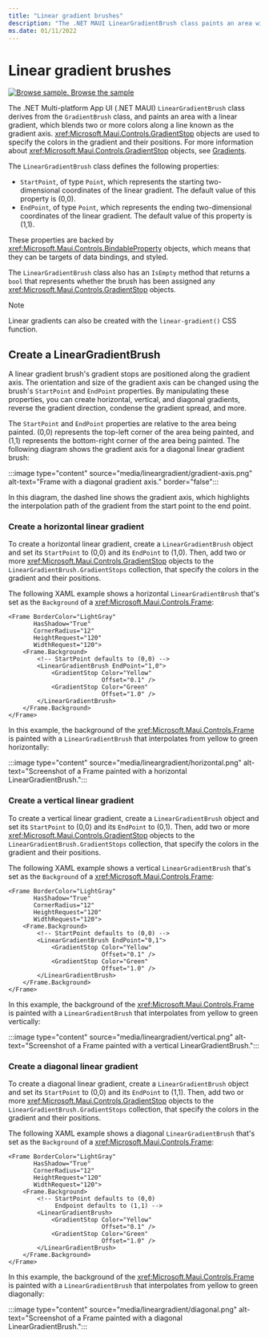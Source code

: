 ```yaml
---
title: "Linear gradient brushes"
description: "The .NET MAUI LinearGradientBrush class paints an area with a linear gradient."
ms.date: 01/11/2022
---
```


# Linear gradient brushes

[![Browse sample.](~/media/code-sample.png) Browse the sample](/samples/dotnet/maui-samples/userinterface-brushes)

The .NET Multi-platform App UI (.NET MAUI)  `LinearGradientBrush` class derives from the `GradientBrush` class, and paints an area with a linear gradient, which blends two or more colors along a line known as the gradient axis. <xref:Microsoft.Maui.Controls.GradientStop> objects are used to specify the colors in the gradient and their positions. For more information about <xref:Microsoft.Maui.Controls.GradientStop> objects, see [Gradients](gradient.md).

The `LinearGradientBrush` class defines the following properties:

- `StartPoint`, of type `Point`, which represents the starting two-dimensional coordinates of the linear gradient. The default value of this property is (0,0).
- `EndPoint`, of type `Point`, which represents the ending two-dimensional coordinates of the linear gradient. The default value of this property is (1,1).

These properties are backed by <xref:Microsoft.Maui.Controls.BindableProperty> objects, which means that they can be targets of data bindings, and styled.

The `LinearGradientBrush` class also has an `IsEmpty` method that returns a `bool` that represents whether the brush has been assigned any <xref:Microsoft.Maui.Controls.GradientStop> objects.

> [!NOTE]
> Linear gradients can also be created with the `linear-gradient()` CSS function.

## Create a LinearGradientBrush

A linear gradient brush's gradient stops are positioned along the gradient axis. The orientation and size of the gradient axis can be changed using the brush's `StartPoint` and `EndPoint` properties. By manipulating these properties, you can create horizontal, vertical, and diagonal gradients, reverse the gradient direction, condense the gradient spread, and more.

The `StartPoint` and `EndPoint` properties are relative to the area being painted. (0,0) represents the top-left corner of the area being painted, and (1,1) represents the bottom-right corner of the area being painted. The following diagram shows the gradient axis for a diagonal linear gradient brush:

:::image type="content" source="media/lineargradient/gradient-axis.png" alt-text="Frame with a diagonal gradient axis." border="false":::

In this diagram, the dashed line shows the gradient axis, which highlights the interpolation path of the gradient from the start point to the end point.

### Create a horizontal linear gradient

To create a horizontal linear gradient, create a `LinearGradientBrush` object and set its `StartPoint` to (0,0) and its `EndPoint` to (1,0). Then, add two or more <xref:Microsoft.Maui.Controls.GradientStop> objects to the `LinearGradientBrush.GradientStops` collection, that specify the colors in the gradient and their positions.

The following XAML example shows a horizontal `LinearGradientBrush` that's set as the `Background` of a <xref:Microsoft.Maui.Controls.Frame>:

```xaml
<Frame BorderColor="LightGray"
       HasShadow="True"
       CornerRadius="12"
       HeightRequest="120"
       WidthRequest="120">
    <Frame.Background>
        <!-- StartPoint defaults to (0,0) -->
        <LinearGradientBrush EndPoint="1,0">
            <GradientStop Color="Yellow"
                          Offset="0.1" />
            <GradientStop Color="Green"
                          Offset="1.0" />
        </LinearGradientBrush>
    </Frame.Background>
</Frame>  
```

In this example, the background of the <xref:Microsoft.Maui.Controls.Frame> is painted with a `LinearGradientBrush` that interpolates from yellow to green horizontally:

:::image type="content" source="media/lineargradient/horizontal.png" alt-text="Screenshot of a Frame painted with a horizontal LinearGradientBrush.":::

### Create a vertical linear gradient

To create a vertical linear gradient, create a `LinearGradientBrush` object and set its `StartPoint` to (0,0) and its `EndPoint` to (0,1). Then, add two or more <xref:Microsoft.Maui.Controls.GradientStop> objects to the `LinearGradientBrush.GradientStops` collection, that specify the colors in the gradient and their positions.

The following XAML example shows a vertical `LinearGradientBrush` that's set as the `Background` of a <xref:Microsoft.Maui.Controls.Frame>:

```xaml
<Frame BorderColor="LightGray"
       HasShadow="True"
       CornerRadius="12"
       HeightRequest="120"
       WidthRequest="120">
    <Frame.Background>
        <!-- StartPoint defaults to (0,0) -->    
        <LinearGradientBrush EndPoint="0,1">
            <GradientStop Color="Yellow"
                          Offset="0.1" />
            <GradientStop Color="Green"
                          Offset="1.0" />
        </LinearGradientBrush>
    </Frame.Background>
</Frame>
```

In this example, the background of the <xref:Microsoft.Maui.Controls.Frame> is painted with a `LinearGradientBrush` that interpolates from yellow to green vertically:

:::image type="content" source="media/lineargradient/vertical.png" alt-text="Screenshot of a Frame painted with a vertical LinearGradientBrush.":::

### Create a diagonal linear gradient

To create a diagonal linear gradient, create a `LinearGradientBrush` object and set its `StartPoint` to (0,0) and its `EndPoint` to (1,1). Then, add two or more <xref:Microsoft.Maui.Controls.GradientStop> objects to the `LinearGradientBrush.GradientStops` collection, that specify the colors in the gradient and their positions.

The following XAML example shows a diagonal `LinearGradientBrush` that's set as the `Background` of a <xref:Microsoft.Maui.Controls.Frame>:

```xaml
<Frame BorderColor="LightGray"
       HasShadow="True"
       CornerRadius="12"
       HeightRequest="120"
       WidthRequest="120">
    <Frame.Background>
        <!-- StartPoint defaults to (0,0)      
             Endpoint defaults to (1,1) -->
        <LinearGradientBrush>
            <GradientStop Color="Yellow"
                          Offset="0.1" />
            <GradientStop Color="Green"
                          Offset="1.0" />
        </LinearGradientBrush>
    </Frame.Background>
</Frame>
```

In this example, the background of the <xref:Microsoft.Maui.Controls.Frame> is painted with a `LinearGradientBrush` that interpolates from yellow to green diagonally:

:::image type="content" source="media/lineargradient/diagonal.png" alt-text="Screenshot of a Frame painted with a diagonal LinearGradientBrush.":::
